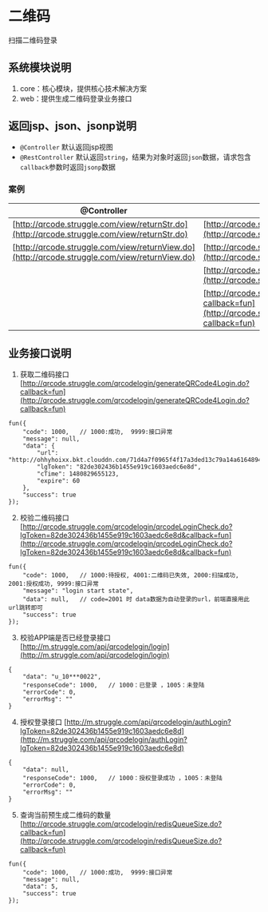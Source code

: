 # 二维码
扫描二维码登录

## 系统模块说明
1. core：核心模块，提供核心技术解决方案
2. web：提供生成二维码登录业务接口

## 返回jsp、json、jsonp说明
* `@Controller` 默认返回jsp视图
* `@RestController` 默认返回`string`，结果为对象时返回`json`数据，请求包含`callback`参数时返回`jsonp`数据

### 案例
@Controller | @RestController
---|---
[http://qrcode.struggle.com/view/returnStr.do](http://qrcode.struggle.com/view/returnStr.do) |  [http://qrcode.struggle.com/rest/returnStr.do](http://qrcode.struggle.com/rest/returnStr.do) 
[http://qrcode.struggle.com/view/returnView.do](http://qrcode.struggle.com/view/returnView.do) |  [http://qrcode.struggle.com/rest/returnView.do](http://qrcode.struggle.com/rest/returnView.do) 
&nbsp;| [http://qrcode.struggle.com/rest/returnJsonOrJsonp.do](http://qrcode.struggle.com/rest/returnJsonOrJsonp.do) 
&nbsp;| [http://qrcode.struggle.com/rest/returnJsonOrJsonp.do?callback=fun](http://qrcode.struggle.com/rest/returnJsonOrJsonp.do?callback=fun)

## 业务接口说明
1. 获取二维码接口
[http://qrcode.struggle.com/qrcodelogin/generateQRCode4Login.do?callback=fun](http://qrcode.struggle.com/qrcodelogin/generateQRCode4Login.do?callback=fun)
```
fun({
    "code": 1000,   // 1000:成功,  9999:接口异常
    "message": null,
    "data": {
        "url": "http://ohhyhoixx.bkt.clouddn.com/71d4a7f0965f4f17a3ded13c79a14a616489409401646721232.png",
        "lgToken": "82de302436b1455e919c1603aedc6e8d",
        "cTime": 1480829655123,
        "expire": 60
    },
    "success": true
});
```

2. 校验二维码接口
[http://qrcode.struggle.com/qrcodelogin/qrcodeLoginCheck.do?lgToken=82de302436b1455e919c1603aedc6e8d&callback=fun](http://qrcode.struggle.com/qrcodelogin/qrcodeLoginCheck.do?lgToken=82de302436b1455e919c1603aedc6e8d&callback=fun)
```
fun({
    "code": 1000,   // 1000:待授权, 4001:二维码已失效, 2000:扫描成功, 2001:授权成功, 9999:接口异常
    "message": "login start state",
    "data": null,   // code=2001 时 data数据为自动登录的url，前端直接用此url跳转即可
    "success": true
});
```

3. 校验APP端是否已经登录接口
[http://m.struggle.com/api/qrcodelogin/login](http://m.struggle.com/api/qrcodelogin/login)
```
{
    "data": "u_10***0022",
    "responseCode": 1000,   // 1000：已登录 ，1005：未登陆
    "errorCode": 0,
    "errorMsg": ""
}
```

4. 授权登录接口
[http://m.struggle.com/api/qrcodelogin/authLogin?lgToken=82de302436b1455e919c1603aedc6e8d](http://m.struggle.com/api/qrcodelogin/authLogin?lgToken=82de302436b1455e919c1603aedc6e8d)
```
{
    "data": null,
    "responseCode": 1000,   // 1000：授权登录成功 ，1005：未登陆
    "errorCode": 0,
    "errorMsg": ""
}
```

5. 查询当前预生成二维码的数量
[http://qrcode.struggle.com/qrcodelogin/redisQueueSize.do?callback=fun](http://qrcode.struggle.com/qrcodelogin/redisQueueSize.do?callback=fun)
```
fun({
    "code": 1000,   // 1000:成功,  9999:接口异常
    "message": null,
    "data": 5,
    "success": true
});
```